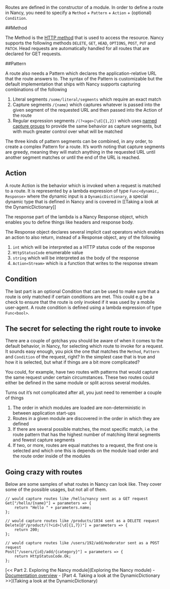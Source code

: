 Routes are defined in the constructor of a module. In order to define a route in Nancy, you need to specify a `Method` + `Pattern` + `Action` + (optional) `Condition`.

##Method

The Method is the [HTTP method](http://www.w3.org/Protocols/rfc2616/rfc2616-sec9.html) that is used to access the resource. Nancy supports the following methods `DELETE`, `GET`, `HEAD`, `OPTIONS`, `POST`, `PUT` and `PATCH`. Head requests are automatically handled for all routes that are declared for GET requests.

##Pattern

A route also needs a Pattern which declares the application-relative URL that the route answers to. The syntax of the Pattern is customizable but the default implementation that ships with Nancy supports capturing combinations of the following

1. Literal segments `/some/literal/segments` which require an exact match
2. Capture segments `/{name}` which captures whatever is passed into the given segment of the requested URL and then passed into the Action of the route
3. Regular expression segments `/(?<age>[\d]{1,2})` which uses [named capture groups](http://www.regular-expressions.info/named.html) to provide the same behavior as capture segments, but with much greater control over what will be matched

The three kinds of pattern segments can be combined, in any order, to create a complex Pattern for a route. It’s worth noting that capture segments are greedy, meaning they will match anything in the requested URL until another segment matches or until the end of the URL is reached.

## Action

A route Action is the behavior which is invoked when a request is matched to a route. It is represented by a lambda expression of type `Func<dynamic, Response>` where the dynamic input is a `DynamicDictionary`, a special dynamic type that is defined in Nancy and is covered in [[Taking a look at the DynamicDictionary]]

The response part of the lambda is a Nancy Response object, which enables you to define things like headers and response body. 

The Response object declares several implicit cast operators which enables an action to also return, instead of a Response object, any of the following

1. `int` which will be interpreted as a HTTP status code of the response
2. `HttpStatusCode` enumerable value
3. `string` which will be interpreted as the body of the response
4. `Action<Stream>` which is a function that writes to the response stream

## Condition

The last part is an optional Condition that can be used to make sure that a route is only matched if certain conditions are met. This could e.g be a check to ensure that the route is only invoked if it was used by a mobile user-agent. A route condition is defined using a lambda expression of type `Func<bool>`.

## The secret for selecting the right route to invoke

There are a couple of gotchas you should be aware of when it comes to the default behavior, in Nancy, for selecting which route to invoke for a request. It sounds easy enough, you pick the one that matches the `Method`, `Pattern` and `Condition` of the request, right? In the simplest case that is true and how it is selected, but what if things are a bit more complicated?

You could, for example, have two routes with patterns that would capture the same request under certain circumstances. These two routes could either be defined in the same module or split across several modules. 

Turns out it’s not complicated after all, you just need to remember a couple of things

1. The order in which modules are loaded are non-deterministic in between application start-ups
2. Routes in a given module are discovered in the order in which they are defined
3. If there are several possible matches, the most specific match, i.e the route pattern that has the highest number of matching literal segments and fewest capture segments
4. If two, or more, routes are equal matches to a request, the first one is selected and which one this is depends on the module load order and the route order inside of the modules

## Going crazy with routes

Below are some samples of what routes in Nancy can look like. They cover some of the possible usages, but not all of them. 

    // would capture routes like /hello/nancy sent as a GET request
    Get["/hello/{name}"] = parameters => {
        return "Hello " + parameters.name;
    };

    // would capture routes like /products/1034 sent as a DELETE request
    Delete[@"/product/(?<id>[\d]{1,7})"] = parameters => {
        return 200;
    };

    // would capture routes like /users/192/add/moderator sent as a POST request
    Post["/users/{id}/add/{category}"] = parameters => {
        return HttpStatusCode.Ok;
    };

[<< Part 2. Exploring the Nancy module](Exploring the Nancy module) - [Documentation overview](Documentation) - [Part 4. Taking a look at the DynamicDictionary >>](Taking a look at the DynamicDictionary)